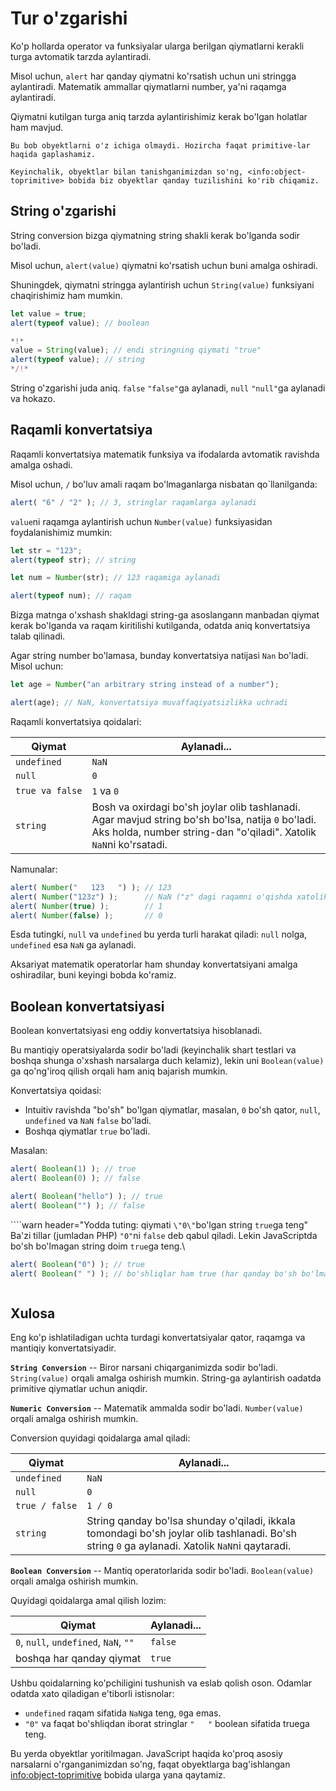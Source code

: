 # Tur o'zgarishi 

Ko'p hollarda operator va funksiyalar ularga berilgan qiymatlarni kerakli turga avtomatik tarzda aylantiradi. 

Misol uchun, `alert` har qanday qiymatni ko'rsatish uchun uni stringga aylantiradi. Matematik ammallar qiymatlarni number, ya'ni raqamga aylantiradi.    

Qiymatni kutilgan turga aniq tarzda aylantirishimiz kerak bo'lgan holatlar ham mavjud. 

```smart header="Hozircha obyektlar haqida gaplashmaymiz"
Bu bob obyektlarni o'z ichiga olmaydi. Hozircha faqat primitive-lar haqida gaplashamiz.

Keyinchalik, obyektlar bilan tanishganimizdan so'ng, <info:object-toprimitive> bobida biz obyektlar qanday tuzilishini ko'rib chiqamiz. 
```

## String o'zgarishi

String conversion bizga qiymatning string shakli kerak bo'lganda sodir bo'ladi.

Misol uchun, `alert(value)` qiymatni ko'rsatish uchun buni amalga oshiradi.

Shuningdek, qiymatni stringga aylantirish uchun `String(value)` funksiyani chaqirishimiz ham mumkin.

```js run
let value = true;
alert(typeof value); // boolean

*!*
value = String(value); // endi stringning qiymati "true"
alert(typeof value); // string
*/!*
```

String o'zgarishi juda aniq. `false` `"false"`ga aylanadi, `null` `"null"`ga aylanadi va hokazo.

## Raqamli konvertatsiya

Raqamli konvertatsiya matematik funksiya va ifodalarda avtomatik ravishda amalga oshadi.

Misol uchun, `/` bo'luv amali raqam bo'lmaganlarga nisbatan qo`llanilganda:

```js run
alert( "6" / "2" ); // 3, stringlar raqamlarga aylanadi
```

`value`ni raqamga aylantirish uchun `Number(value)` funksiyasidan foydalanishimiz mumkin:

```js run
let str = "123";
alert(typeof str); // string

let num = Number(str); // 123 raqamiga aylanadi

alert(typeof num); // raqam
```

Bizga matnga o'xshash shakldagi string-ga asoslangann manbadan qiymat kerak bo'lganda va raqam kiritilishi kutilganda, odatda aniq konvertatsiya talab qilinadi.

Agar string number bo'lamasa, bunday konvertatsiya natijasi `Nan` bo'ladi. Misol uchun:

```js run
let age = Number("an arbitrary string instead of a number");

alert(age); // NaN, konvertatsiya muvaffaqiyatsizlikka uchradi
```

Raqamli konvertatsiya qoidalari:

| Qiymat |  Aylanadi... |
|-------|-------------|
|`undefined`|`NaN`|
|`null`|`0`|
|<code>true&nbsp;va&nbsp;false</code> | `1` va `0` |
| `string` | Bosh va oxirdagi bo'sh joylar olib tashlanadi. Agar mavjud string bo'sh bo'lsa, natija `0` bo'ladi. Aks holda, number string-dan "o'qiladi". Xatolik `NaN`ni ko'rsatadi. |

Namunalar:

```js run
alert( Number("   123   ") ); // 123
alert( Number("123z") );      // NaN ("z" dagi raqamni o'qishda xatolik)
alert( Number(true) );        // 1
alert( Number(false) );       // 0
```

Esda tutingki, `null` va `undefined` bu yerda turli harakat qiladi: `null` nolga, `undefined` esa `NaN` ga aylanadi.

Aksariyat matematik operatorlar ham shunday konvertatsiyani amalga oshiradilar, buni keyingi bobda ko'ramiz.

## Boolean konvertatsiyasi

Boolean konvertatsiyasi eng oddiy konvertatsiya hisoblanadi.

Bu mantiqiy operatsiyalarda sodir bo'ladi (keyinchalik shart testlari va boshqa shunga o'xshash narsalarga duch kelamiz), lekin uni `Boolean(value)` ga qo'ng'iroq qilish orqali ham aniq bajarish mumkin.

Konvertatsiya qoidasi:

- Intuitiv ravishda "bo'sh" bo'lgan qiymatlar, masalan, `0` bo'sh qator, `null`, `undefined` va `NaN` `false` bo'ladi.
- Boshqa qiymatlar `true` bo'ladi.


Masalan:

```js run
alert( Boolean(1) ); // true
alert( Boolean(0) ); // false

alert( Boolean("hello") ); // true
alert( Boolean("") ); // false
```

````warn header="Yodda tuting: qiymati `\"0\"`bo'lgan string `true`ga teng"
Ba'zi tillar (jumladan PHP) `"0"`ni `false` deb qabul qiladi. Lekin JavaScriptda bo'sh bo'lmagan string doim `true`ga teng.\

```js run
alert( Boolean("0") ); // true
alert( Boolean(" ") ); // bo'shliqlar ham true (har qanday bo'sh bo'lmagan satr true)
```
````
````

## Xulosa

Eng ko'p ishlatiladigan uchta turdagi konvertatsiyalar qator, raqamga va mantiqiy konvertatsiyadir.

**`String Conversion`** -- Biror narsani chiqarganimizda sodir bo'ladi. `String(value)` orqali amalga oshirish mumkin. String-ga aylantirish oadatda primitive qiymatlar uchun aniqdir.

**`Numeric Conversion`** -- Matematik ammalda sodir bo'ladi. `Number(value)` orqali amalga oshirish mumkin.

Conversion quyidagi qoidalarga amal qiladi:

| Qiymat |  Aylanadi... |
|-------|-------------|
|`undefined`|`NaN`|
|`null`|`0`|
|<code>true&nbsp;/&nbsp;false</code> | `1 / 0` |
| `string` | String qanday bo'lsa shunday o'qiladi, ikkala tomondagi bo'sh joylar olib tashlanadi. Bo'sh string `0` ga aylanadi. Xatolik `NaN`ni qaytaradi. |

**`Boolean Conversion`** -- Mantiq operatorlarida sodir bo'ladi. `Boolean(value)` orqali amalga oshirish mumkin.

Quyidagi qoidalarga amal qilish lozim:

| Qiymat |  Aylanadi... |
|-------|-------------|
|`0`, `null`, `undefined`, `NaN`, `""` |`false`|
|boshqa har qanday qiymat| `true` |


Ushbu qoidalarning ko'pchiligini tushunish va eslab qolish oson. Odamlar odatda xato qiladigan e'tiborli istisnolar:

- `undefined` raqam sifatida `NaN`ga teng, `0`ga emas.
- `"0"` va faqat bo'shliqdan iborat stringlar `"   "` boolean sifatida truega teng.

Bu yerda obyektlar yoritilmagan. JavaScript haqida ko'proq asosiy narsalarni o'rganganimizdan so'ng, faqat obyektlarga bag'ishlangan <info:object-toprimitive> bobida ularga yana qaytamiz.
